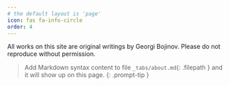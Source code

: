 ```yaml
---
# the default layout is 'page'
icon: fas fa-info-circle
order: 4
---
```


All works on this site are original writings by Georgi Bojinov. Please do not reproduce without permission.

> Add Markdown syntax content to file `_tabs/about.md`{: .filepath } and it will show up on this page.
{: .prompt-tip }
